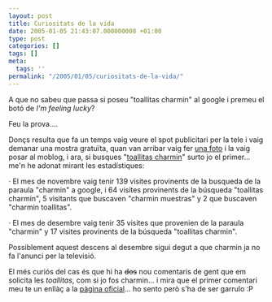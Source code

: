 ```yaml
---
layout: post
title: Curiositats de la vida
date: 2005-01-05 21:43:07.000000000 +01:00
type: post
categories: []
tags: []
meta:
  tags: ''
permalink: "/2005/01/05/curiositats-de-la-vida/"
---
```

A que no sabeu que passa si poseu "toallitas charmin" al google i premeu el botó de _I'm feeling lucky_?

Feu la prova....

Donçs resulta que fa un temps vaig veure el spot publicitari per la tele i vaig demanar una mostra gratuïta, quan van arribar vaig fer [una foto](/photos/file/albums/moblog/2004/Nov/200411022336_00007.jpg&page=1) i la vaig posar al moblog, i ara, si busques "[toallitas charmin](http://www.google.es/search?num=100&hl=en&safe=off&q=toallitas+charmin&btnG=Search)" surto jo el primer... me'n he adonat mirant les estadístiques:

· El mes de novembre vaig tenir 139 visites provinents de la busqueda de la paraula "charmin" a google, i 64 visites provinents de la búsqueda "toallitas charmin", 5 visitants que buscaven "charmin muestras" y 2 que buscaven "charmin toallitas".

· El mes de desembre vaig tenir 35 visites que provenien de la paraula "charmin" y 17 visites provinents de la búsqueda "toallitas charmin".

Possiblement aquest descens al desembre sigui degut a que charmin ja no fa l'anunci per la televisió.

El més curiós del cas és que hi ha ~~dos~~ nou comentaris de gent que em solicita les _toallitas_, com si jo fos charmin... i mira que el primer comentari meu te un enllàç a la [pàgina oficial](http://www.charmin.es)... ho sento però s'ha de ser garrulo :P

